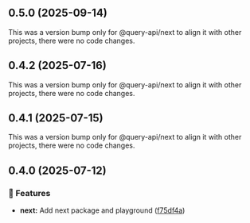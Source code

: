 ## 0.5.0 (2025-09-14)

This was a version bump only for @query-api/next to align it with other projects, there were no code
changes.

## 0.4.2 (2025-07-16)

This was a version bump only for @query-api/next to align it with other projects, there were no code
changes.

## 0.4.1 (2025-07-15)

This was a version bump only for @query-api/next to align it with other projects, there were no code
changes.

## 0.4.0 (2025-07-12)

### 🚀 Features

- **next:** Add next package and playground
  ([f75df4a](https://github.com/samuelreichor/query-api/commit/f75df4a))
